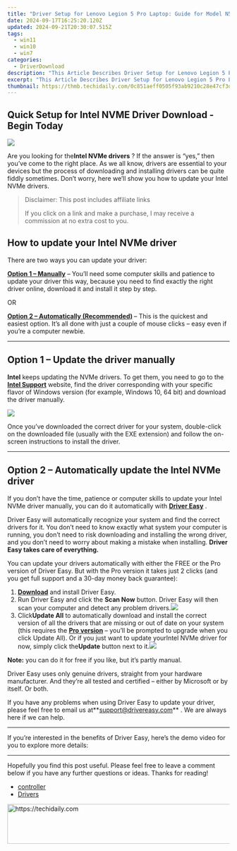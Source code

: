 ```yaml
---
title: "Driver Setup for Lenovo Legion 5 Pro Laptop: Guide for Model N5, ACCH6"
date: 2024-09-17T16:25:20.120Z
updated: 2024-09-21T20:30:07.515Z
tags:
  - win11
  - win10
  - win7
categories:
  - DriverDownload
description: "This Article Describes Driver Setup for Lenovo Legion 5 Pro Laptop: Guide for Model N5, ACCH6"
excerpt: "This Article Describes Driver Setup for Lenovo Legion 5 Pro Laptop: Guide for Model N5, ACCH6"
thumbnail: https://thmb.techidaily.com/0c851aeff0505f93ab9210c28e47cf3dc2d61368996282399757ef6f40d2d48e.jpg
---
```


## Quick Setup for Intel NVME Driver Download - Begin Today

![](https://images.drivereasy.com/wp-content/uploads/2019/07/image-164.png)

 Are you looking for the**Intel NVMe drivers** ? If the answer is “yes,” then you’ve come to the right place. As we all know, drivers are essential to your devices but the process of downloading and installing drivers can be quite fiddly sometimes. Don’t worry, here we’ll show you how to update your Intel NVMe drivers.

>  Disclaimer: This post includes affiliate links
>
>  If you click on a link and make a purchase, I may receive a commission at no extra cost to you.
>

## How to update your Intel NVMe driver

There are two ways you can update your driver:

**[Option 1 – Manually](https://tools.techidaily.com/drivereasy/download/)**  – You’ll need some computer skills and patience to update your driver this way, because you need to find exactly the right driver online, download it and install it step by step.  

 OR  

**[Option 2 – Automatically (Recommended)](https://www.drivereasy.com/knowledge/download-intel-nvme-drivers-quickly-easily/#option2) [](https://tools.techidaily.com/drivereasy/download/)**  – This is the quickest and easiest option. It’s all done with just a couple of mouse clicks – easy even if you’re a computer newbie.

---

## Option 1 – Update the driver manually

**Intel** keeps updating the NVMe drivers. To get them, you need to go to the **[Intel Support](https://downloadcenter.intel.com/product/35125/Memory-and-Storage)**  website, find the driver corresponding with your specific flavor of Windows version (for example, Windows 10, 64 bit) and download the driver manually.

![](https://images.drivereasy.com/wp-content/uploads/2019/07/image-162.png)

 Once you’ve downloaded the correct driver for your system, double-click on the downloaded file (usually with the EXE extension) and follow the on-screen instructions to install the driver.

---

## Option 2 – Automatically update the Intel NVMe driver

 If you don’t have the time, patience or computer skills to update your Intel NVMe driver manually, you can do it automatically with **[Driver Easy](https://tools.techidaily.com/drivereasy/download/)**  .

 Driver Easy will automatically recognize your system and find the correct drivers for it. You don’t need to know exactly what system your computer is running, you don’t need to risk downloading and installing the wrong driver, and you don’t need to worry about making a mistake when installing. **Driver Easy takes care of everything.**

 You can update your drivers automatically with either the FREE or the Pro version of Driver Easy. But with the Pro version it takes just 2 clicks (and you get full support and a 30-day money back guarantee):

1. **[Download](https://tools.techidaily.com/drivereasy/download/)**  and install Driver Easy.
2. Run Driver Easy and click the **Scan Now** button. Driver Easy will then scan your computer and detect any problem drivers.![](https://images.drivereasy.com/wp-content/uploads/2019/06/image-439.png)
3. Click**Update All** to automatically download and install the correct version of all the drivers that are missing or out of date on your system (this requires the **[Pro version](https://tools.techidaily.com/drivereasy/download/)**  – you’ll be prompted to upgrade when you click Update All). Or if you just want to update yourIntel NVMe driver for now, simply click the**Update**  button next to it.![](https://images.drivereasy.com/wp-content/uploads/2019/07/image-163.png)

**Note:** you can do it for free if you like, but it’s partly manual.

 Driver Easy uses only genuine drivers, straight from your hardware manufacturer. And they’re all tested and certified – either by Microsoft or by itself. Or both.

 If you have any problems when using Driver Easy to update your driver, please feel free to email us at**<support@drivereasy.com>** . We are always here if we can help.

---

 If you’re interested in the benefits of Driver Easy, here’s the demo video for you to explore more details:

---

 Hopefully you find this post useful. Please feel free to leave a comment below if you have any further questions or ideas. Thanks for reading!

* [controller](https://tools.techidaily.com/drivereasy/download/)
* [Drivers](https://tools.techidaily.com/drivereasy/download/)

<ins class="adsbygoogle"
     style="display:block"
     data-ad-format="autorelaxed"
     data-ad-client="ca-pub-7571918770474297"
     data-ad-slot="1223367746"></ins>

<ins class="adsbygoogle"
     style="display:block"
     data-ad-client="ca-pub-7571918770474297"
     data-ad-slot="8358498916"
     data-ad-format="auto"
     data-full-width-responsive="true"></ins>



<!-- affiliate ads begin -->
<a href="https://unicoeye.pxf.io/c/5597632/2134493/18498" target="_top" id="2134493">
  <img src="//a.impactradius-go.com/display-ad/18498-2134493" border="0" alt="https://techidaily.com" width="728" height="90"/>
</a>
<img height="0" width="0" src="https://unicoeye.pxf.io/i/5597632/2134493/18498" style="position:absolute;visibility:hidden;" border="0" />
<!-- affiliate ads end -->


